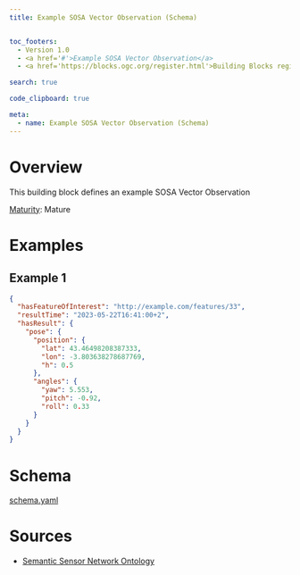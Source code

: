 ```yaml
---
title: Example SOSA Vector Observation (Schema)


toc_footers:
  - Version 1.0
  - <a href='#'>Example SOSA Vector Observation</a>
  - <a href='https://blocks.ogc.org/register.html'>Building Blocks register</a>

search: true

code_clipboard: true

meta:
  - name: Example SOSA Vector Observation (Schema)
---
```


# Overview

This building block defines an example SOSA Vector Observation

[Maturity](https://github.com/cportele/ogcapi-building-blocks#building-block-maturity): Mature

# Examples

## Example 1

```json
{
  "hasFeatureOfInterest": "http://example.com/features/33",
  "resultTime": "2023-05-22T16:41:00+2",
  "hasResult": {
    "pose": {
      "position": {
        "lat": 43.46498208387333,
        "lon": -3.803638278687769,
        "h": 0.5
      },
      "angles": {
        "yaw": 5.553,
        "pitch": -0.92,
        "roll": 0.33
      }
    }
  }
}

```

# Schema

[schema.yaml](https://opengeospatial.github.io/bblocks/registereditems/unstable/sosa/_sources/examples/vectorObservation/schema.yaml)
# Sources

* [Semantic Sensor Network Ontology](https://www.w3.org/TR/vocab-ssn/)
